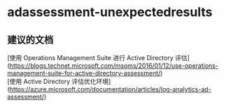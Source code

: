
<properties
    pageTitle="adassessment-unexpectedresults"
    description="与 AD 评估意外结果相关的问题"
    service="microsoft.operationalinsights"
    resource="operationalinsightsaccounts"
    authors="adoylemsft"
    displayorder=""
    selfHelpType="generic"
    supportTopicIds="32536680"
    resourceTags=""
    productPesIds="15725"
    cloudEnvironments="public, Blackforest, Fairfax"
/>


# adassessment-unexpectedresults


## **建议的文档**
[使用 Operations Management Suite 进行 Active Directory 评估] (https://blogs.technet.microsoft.com/msoms/2016/01/12/use-operations-management-suite-for-active-directory-assessment/) <br>
[使用 Active Directory 评估优化环境] (https://azure.microsoft.com/documentation/articles/log-analytics-ad-assessment/)


<!--HONumber=Oct16_HO3-->



